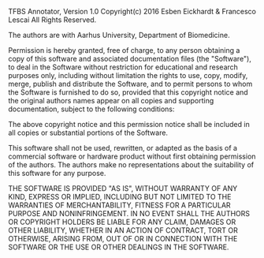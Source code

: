TFBS Annotator, Version 1.0
Copyright(c) 2016 Esben Eickhardt & Francesco Lescai
All Rights Reserved.

The authors are with Aarhus University, Department of Biomedicine.

Permission is hereby granted, free of charge, to any person obtaining a copy of this 
software and associated documentation files (the "Software"), to deal in the Software 
without restriction for educational and research purposes only, including without 
limitation the rights to use, copy, modify, merge, publish and distribute the Software, 
and to permit persons to whom the Software is furnished to do so, provided that this 
copyright notice and the original authors names appear on all copies and supporting 
documentation, subject to the following conditions:

The above copyright notice and this permission notice shall be included in all
copies or substantial portions of the Software.

This software shall not be used, rewritten, or adapted as the basis of a commercial
software or hardware product without first obtaining permission of the
authors. The authors make no representations about the suitability of
this software for any purpose.

THE SOFTWARE IS PROVIDED "AS IS", WITHOUT WARRANTY OF ANY KIND, EXPRESS OR
IMPLIED, INCLUDING BUT NOT LIMITED TO THE WARRANTIES OF MERCHANTABILITY,
FITNESS FOR A PARTICULAR PURPOSE AND NONINFRINGEMENT. IN NO EVENT SHALL THE
AUTHORS OR COPYRIGHT HOLDERS BE LIABLE FOR ANY CLAIM, DAMAGES OR OTHER
LIABILITY, WHETHER IN AN ACTION OF CONTRACT, TORT OR OTHERWISE, ARISING FROM,
OUT OF OR IN CONNECTION WITH THE SOFTWARE OR THE USE OR OTHER DEALINGS IN THE
SOFTWARE.
